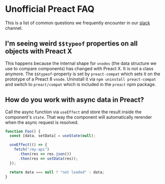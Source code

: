 # Unofficial Preact FAQ

This is a list of common questions we frequently encounter in our [slack](https://preact-slack.now.sh/) channel.

## I'm seeing weird `$$typeof` properties on all objects with Preact X

This happens because the internal shape for `vnodes` (the data structure we use to compare components)
has changed with Preact X. It is not a class anymore. The `$$typeof`-property is set by `preact-compat`
which sets it on the prototype of a Preact 8 `vnode`. Uninstall it via `npm uninstall preact-compat` and
switch to `preact/compat` which is included in the `preact` npm package.

## How do you work with async data in Preact?

Call the async function via `useEffect` and store the result inside the component's `state`.
That way the component will automatically rerender when the async request is resolved.

```jsx
function Foo() {
  const [data, setData] = useState(null);

  useEffect(() => {
    fetch("/my-api")
      .then(res => res.json())
      .then(res => setData(res));
  });

  return data === null ? "not loaded" : data;
}
```
